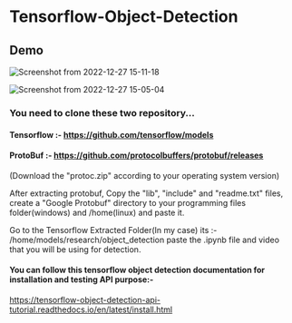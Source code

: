 # Tensorflow-Object-Detection

## Demo
![Screenshot from 2022-12-27 15-11-18](https://user-images.githubusercontent.com/89011801/209655379-4396eab5-622c-4516-9ea6-92a5954ea8e8.png)



![Screenshot from 2022-12-27 15-05-04](https://user-images.githubusercontent.com/89011801/209655425-737363d8-262c-4979-863d-851ac61a5aa9.png)



### You need to clone these two repository...

#### Tensorflow :- https://github.com/tensorflow/models

#### ProtoBuf :- https://github.com/protocolbuffers/protobuf/releases
(Download the "protoc.zip" according to your operating system version)

After extracting protobuf, Copy the "lib", "include" and "readme.txt" files, create a "Google Protobuf" directory to your programming files folder(windows) and /home(linux) and paste it.

Go to the Tensorflow Extracted Folder(In my case) its :- /home/models/research/object_detection
paste the .ipynb file and video that you will be using for detection.

#### You can follow this tensorflow object detection documentation for installation and testing API purpose:-
https://tensorflow-object-detection-api-tutorial.readthedocs.io/en/latest/install.html



